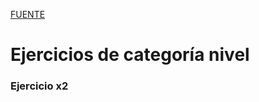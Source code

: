 [FUENTE](https://github.com/Abhijeet199/Python3-excercise-questions)

# Ejercicios de categoría nivel 

### Ejercicio x2
